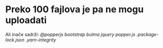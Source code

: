 # Preko 100 fajlova je pa ne mogu uploadati

<p>Ali inače sadrži: <em>@popperjs bootstrap bulma jquery popper.js .package-lock.json .yarn-integrity</em></p>
